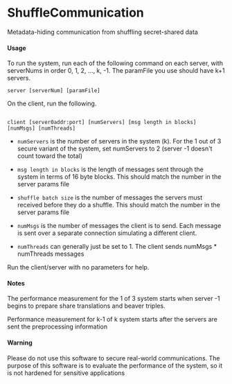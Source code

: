 # ShuffleCommunication
Metadata-hiding communication from shuffling secret-shared data


#### Usage

To run the system, run each of the following command on each server, with serverNums in order 0, 1, 2, ..., k, -1. The paramFile you use should have k+1 servers.

```
server [serverNum] [paramFile]

```

On the client, run the following.

```

client [server0addr:port] [numServers] [msg length in blocks] [numMsgs] [numThreads]

```

* `numServers` is the number of servers in the system (k). For the 1 out of 3 secure variant of the system, set numServers to 2 (server -1 doesn't count toward the total)

* `msg length in blocks` is the length of messages sent through the system in terms of 16 byte blocks. This should match the number in the server params file

* `shuffle batch size` is the number of messages the servers must received before they do a shuffle. This should match the number in the server params file

* `numMsgs` is the number of messages the client is to send. Each message is sent over a separate connection simulating a different client. 

* `numThreads` can generally just be set to 1. The client sends numMsgs * numThreads messages

Run the client/server with no parameters for help.


#### Notes

The performance measurement for the 1 of 3 system starts when server -1 begins to prepare share translations and beaver triples. 

Performance measurement for k-1 of k system starts after the servers are sent the preprocessing information


#### Warning

Please do not use this software to secure 
real-world communications. The purpose of 
this software is to evaluate the performance 
of the system, so it is not hardened for sensitive applications



